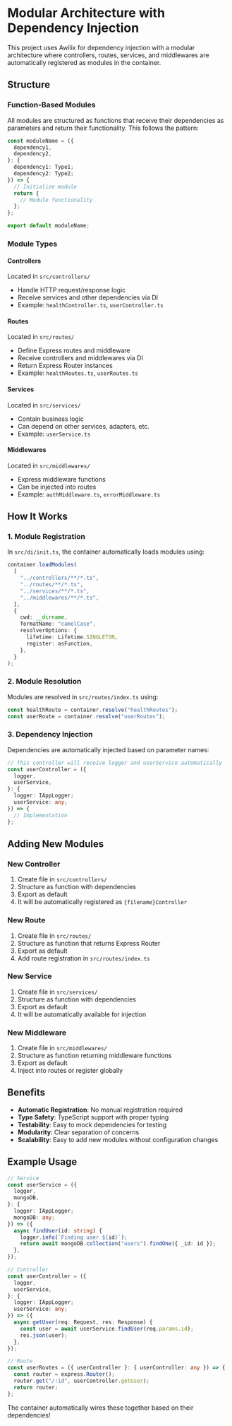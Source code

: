 # Modular Architecture with Dependency Injection

This project uses Awilix for dependency injection with a modular architecture where controllers, routes, services, and middlewares are automatically registered as modules in the container.

## Structure

### Function-Based Modules

All modules are structured as functions that receive their dependencies as parameters and return their functionality. This follows the pattern:

```typescript
const moduleName = ({
  dependency1,
  dependency2,
}: {
  dependency1: Type1;
  dependency2: Type2;
}) => {
  // Initialize module
  return {
    // Module functionality
  };
};

export default moduleName;
```

### Module Types

#### Controllers

Located in `src/controllers/`

- Handle HTTP request/response logic
- Receive services and other dependencies via DI
- Example: `healthController.ts`, `userController.ts`

#### Routes

Located in `src/routes/`

- Define Express routes and middleware
- Receive controllers and middlewares via DI
- Return Express Router instances
- Example: `healthRoutes.ts`, `userRoutes.ts`

#### Services

Located in `src/services/`

- Contain business logic
- Can depend on other services, adapters, etc.
- Example: `userService.ts`

#### Middlewares

Located in `src/middlewares/`

- Express middleware functions
- Can be injected into routes
- Example: `authMiddleware.ts`, `errorMiddleware.ts`

## How It Works

### 1. Module Registration

In `src/di/init.ts`, the container automatically loads modules using:

```typescript
container.loadModules(
  [
    "../controllers/**/*.ts",
    "../routes/**/*.ts",
    "../services/**/*.ts",
    "../middlewares/**/*.ts",
  ],
  {
    cwd: __dirname,
    formatName: "camelCase",
    resolverOptions: {
      lifetime: Lifetime.SINGLETON,
      register: asFunction,
    },
  }
);
```

### 2. Module Resolution

Modules are resolved in `src/routes/index.ts` using:

```typescript
const healthRoute = container.resolve("healthRoutes");
const userRoute = container.resolve("userRoutes");
```

### 3. Dependency Injection

Dependencies are automatically injected based on parameter names:

```typescript
// This controller will receive logger and userService automatically
const userController = ({
  logger,
  userService,
}: {
  logger: IAppLogger;
  userService: any;
}) => {
  // Implementation
};
```

## Adding New Modules

### New Controller

1. Create file in `src/controllers/`
2. Structure as function with dependencies
3. Export as default
4. It will be automatically registered as `{filename}Controller`

### New Route

1. Create file in `src/routes/`
2. Structure as function that returns Express Router
3. Export as default
4. Add route registration in `src/routes/index.ts`

### New Service

1. Create file in `src/services/`
2. Structure as function with dependencies
3. Export as default
4. It will be automatically available for injection

### New Middleware

1. Create file in `src/middlewares/`
2. Structure as function returning middleware functions
3. Export as default
4. Inject into routes or register globally

## Benefits

- **Automatic Registration**: No manual registration required
- **Type Safety**: TypeScript support with proper typing
- **Testability**: Easy to mock dependencies for testing
- **Modularity**: Clear separation of concerns
- **Scalability**: Easy to add new modules without configuration changes

## Example Usage

```typescript
// Service
const userService = ({
  logger,
  mongoDB,
}: {
  logger: IAppLogger;
  mongoDB: any;
}) => ({
  async findUser(id: string) {
    logger.info(`Finding user ${id}`);
    return await mongoDB.collection("users").findOne({ _id: id });
  },
});

// Controller
const userController = ({
  logger,
  userService,
}: {
  logger: IAppLogger;
  userService: any;
}) => ({
  async getUser(req: Request, res: Response) {
    const user = await userService.findUser(req.params.id);
    res.json(user);
  },
});

// Route
const userRoutes = ({ userController }: { userController: any }) => {
  const router = express.Router();
  router.get("/:id", userController.getUser);
  return router;
};
```

The container automatically wires these together based on their dependencies!
